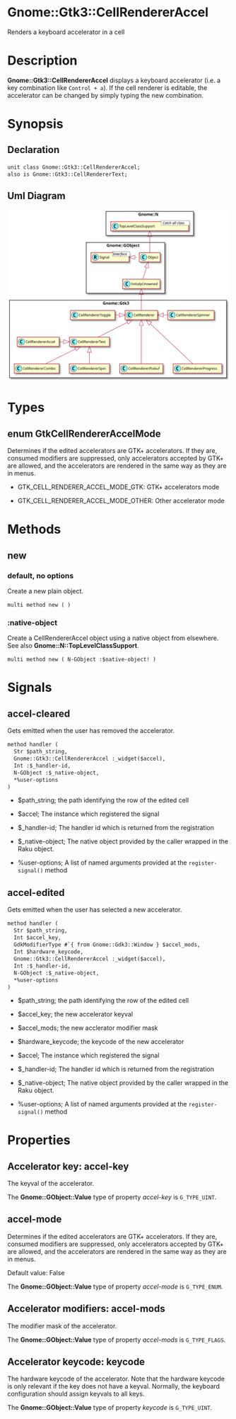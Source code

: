 Gnome::Gtk3::CellRendererAccel
==============================

Renders a keyboard accelerator in a cell

Description
===========

**Gnome::Gtk3::CellRendererAccel** displays a keyboard accelerator (i.e. a key combination like `Control + a`). If the cell renderer is editable, the accelerator can be changed by simply typing the new combination.

Synopsis
========

Declaration
-----------

    unit class Gnome::Gtk3::CellRendererAccel;
    also is Gnome::Gtk3::CellRendererText;

Uml Diagram
-----------

![](plantuml/CellRenderer-ea.svg)

Types
=====

enum GtkCellRendererAccelMode
-----------------------------

Determines if the edited accelerators are GTK+ accelerators. If they are, consumed modifiers are suppressed, only accelerators accepted by GTK+ are allowed, and the accelerators are rendered in the same way as they are in menus.

  * GTK_CELL_RENDERER_ACCEL_MODE_GTK: GTK+ accelerators mode

  * GTK_CELL_RENDERER_ACCEL_MODE_OTHER: Other accelerator mode

Methods
=======

new
---

### default, no options

Create a new plain object.

    multi method new ( )

### :native-object

Create a CellRendererAccel object using a native object from elsewhere. See also **Gnome::N::TopLevelClassSupport**.

    multi method new ( N-GObject :$native-object! )

Signals
=======

accel-cleared
-------------

Gets emitted when the user has removed the accelerator.

    method handler (
      Str $path_string,
      Gnome::Gtk3::CellRendererAccel :_widget($accel),
      Int :$_handler-id,
      N-GObject :$_native-object,
      *%user-options
    )

  * $path_string; the path identifying the row of the edited cell

  * $accel; The instance which registered the signal

  * $_handler-id; The handler id which is returned from the registration

  * $_native-object; The native object provided by the caller wrapped in the Raku object.

  * %user-options; A list of named arguments provided at the `register-signal()` method

accel-edited
------------

Gets emitted when the user has selected a new accelerator.

    method handler (
      Str $path_string,
      Int $accel_key,
      GdkModifierType #`{ from Gnome::Gdk3::Window } $accel_mods,
      Int $hardware_keycode,
      Gnome::Gtk3::CellRendererAccel :_widget($accel),
      Int :$_handler-id,
      N-GObject :$_native-object,
      *%user-options
    )

  * $path_string; the path identifying the row of the edited cell

  * $accel_key; the new accelerator keyval

  * $accel_mods; the new acclerator modifier mask

  * $hardware_keycode; the keycode of the new accelerator

  * $accel; The instance which registered the signal

  * $_handler-id; The handler id which is returned from the registration

  * $_native-object; The native object provided by the caller wrapped in the Raku object.

  * %user-options; A list of named arguments provided at the `register-signal()` method

Properties
==========

Accelerator key: accel-key
--------------------------

The keyval of the accelerator.

The **Gnome::GObject::Value** type of property *accel-key* is `G_TYPE_UINT`.

accel-mode
----------

Determines if the edited accelerators are GTK+ accelerators. If they are, consumed modifiers are suppressed, only accelerators accepted by GTK+ are allowed, and the accelerators are rendered in the same way as they are in menus.

Default value: False

The **Gnome::GObject::Value** type of property *accel-mode* is `G_TYPE_ENUM`.

Accelerator modifiers: accel-mods
---------------------------------

The modifier mask of the accelerator.

The **Gnome::GObject::Value** type of property *accel-mods* is `G_TYPE_FLAGS`.

Accelerator keycode: keycode
----------------------------

The hardware keycode of the accelerator. Note that the hardware keycode is only relevant if the key does not have a keyval. Normally, the keyboard configuration should assign keyvals to all keys.

The **Gnome::GObject::Value** type of property *keycode* is `G_TYPE_UINT`.

